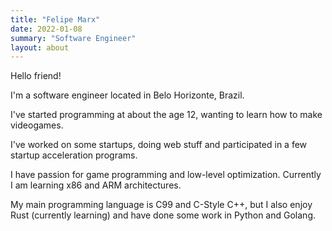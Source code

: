 ```yaml
---
title: "Felipe Marx"
date: 2022-01-08
summary: "Software Engineer"
layout: about
---
```


Hello friend!

I'm a software engineer located in Belo Horizonte, Brazil.

I've started programming at about the age 12, wanting to learn how to make videogames.

I've worked on some startups, doing web stuff and participated in a few startup acceleration programs.

I have passion for game programming and low-level optimization. Currently I am learning x86 and ARM architectures.

My main programming language is C99 and C-Style C++, but I also enjoy Rust (currently learning) and have done some work in Python and Golang.
